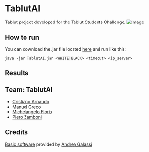 # TablutAI
Tablut project developed for the Tablut Students Challenge.
![image](https://github.com/MichelangeloFlorio/TablutAI/assets/109990354/316979d8-cc91-4c0f-8049-71add4d1c548)

## How to run
You can download the .jar file located [here](https://github.com/MichelangeloFlorio/TablutAI/tree/main/out/artifacts/TablutAI_jar) and run like this:
```
java -jar TablutAI.jar <WHITE|BLACK> <timeout> <ip_server>
```
## Results

## Team: TablutAI
- [Cristiano Arnaudo](https://github.com/skyocrandive)
- [Manuel Greco](https://github.com/ManuTheKing)
- [Michelangelo Florio](https://github.com/MichelangeloFlorio)
- [Piero Zamboni](https://github.com/PieroZamb)

## Credits
[Basic software](https://github.com/AGalassi/TablutCompetition) provided by [Andrea Galassi](https://github.com/AGalassi)

